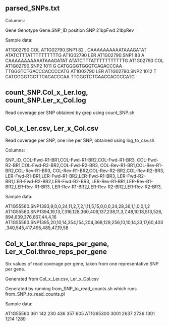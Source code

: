parsed_SNPs.txt 
--------------------

Columns:

Gene Genotype Gene.SNP_ID position SNP 21bpFwd 21bpRev

Sample data:

AT1G02790 COL AT1G02790.SNP1 82 . CAAAAAAAAAATAAAGATAT ATATCTTTATTTTTTTTTTG
AT1G02790 LER AT1G02790.SNP1 83 A CAAAAAAAAAAATAAAGATAT ATATCTTTATTTTTTTTTTTG
AT1G02790 COL AT1G02790.SNP2 1011 G CATGGGGTGGGTCAGACCCAA TTGGGTCTGACCCACCCCATG
AT1G02790 LER AT1G02790.SNP2 1012 T CATGGGGTGGTTCAGACCCAA TTGGGTCTGAACCACCCCATG

count_SNP.Col_x_Ler.log, count_SNP.Ler_x_Col.log
------------------------------------------------

Read coverage per SNP obtained by grep using count_SNP.sh

Col_x_Ler.csv, Ler_x_Col.csv
----------------------------

Read coverage per SNP, one line per SNP, obtained using log_to_csv.sh

Columns:

SNP_ID,
COL-Fwd-R1-BR1,COL-Fwd-R1-BR2,COL-Fwd-R1-BR3,
COL-Fwd-R2-BR1,COL-Fwd-R2-BR2,COL-Fwd-R2-BR3,
COL-Rev-R1-BR1,COL-Rev-R1-BR2,COL-Rev-R1-BR3,
COL-Rev-R1-BR2,COL-Rev-R2-BR2,COL-Rev-R2-BR3,
LER-Fwd-R1-BR1,LER-Fwd-R1-BR2,LER-Fwd-R1-BR3,
LER-Fwd-R2-BR1,LER-Fwd-R2-BR2,LER-Fwd-R2-BR3,
LER-Rev-R1-BR1,LER-Rev-R1-BR2,LER-Rev-R1-BR3,
LER-Rev-R1-BR2,LER-Rev-R2-BR2,LER-Rev-R2-BR3,

Sample data:

AT1G55560.SNP1393,9,0,0,24,11,2,7,2,1,11,5,15,0,0,0,24,28,36,1,1,0,0,1,2
AT1G55560.SNP1394,19,13,7,316,128,360,409,137,238,11,3,7,48,10,18,513,526,894,639,376,667,44,4,16
AT1G55560.SNP1395,20,10,14,354,154,204,368,129,256,10,10,14,33,17,60,403,340,545,417,495,485,47,19,58


Col_x_Ler.three_reps_per_gene, Ler_x_Col.three_reps_per_gene
------------------------------------------------------------

Six values of read coverage per gene, taken from one representative SNP per gene. 

Generated from Col_x_Ler.csv, Ler_x_Col.csv

Generated by running from_SNP_to_read_counts.sh which runs from_SNP_to_read_counts.pl

Sample data:

AT1G55560 361 142 230 436 357 605
AT1G65300 3001 2637 2736 1301 1214 1289
